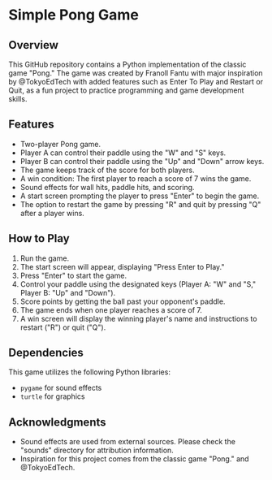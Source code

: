 # Simple Pong Game

## Overview
This GitHub repository contains a Python implementation of the classic game "Pong." The game was created by Franoll Fantu with major inspiration by @TokyoEdTech with added features such as Enter To Play and Restart or Quit, as a fun project to practice programming and game development skills.

## Features
- Two-player Pong game.
- Player A can control their paddle using the "W" and "S" keys.
- Player B can control their paddle using the "Up" and "Down" arrow keys.
- The game keeps track of the score for both players.
- A win condition: The first player to reach a score of 7 wins the game.
- Sound effects for wall hits, paddle hits, and scoring.
- A start screen prompting the player to press "Enter" to begin the game.
- The option to restart the game by pressing "R" and quit by pressing "Q" after a player wins.

## How to Play
1. Run the game.
2. The start screen will appear, displaying "Press Enter to Play."
3. Press "Enter" to start the game.
4. Control your paddle using the designated keys (Player A: "W" and "S," Player B: "Up" and "Down").
5. Score points by getting the ball past your opponent's paddle.
6. The game ends when one player reaches a score of 7.
7. A win screen will display the winning player's name and instructions to restart ("R") or quit ("Q").

## Dependencies
This game utilizes the following Python libraries:
- `pygame` for sound effects
- `turtle` for graphics


## Acknowledgments
- Sound effects are used from external sources. Please check the "sounds" directory for attribution information.
- Inspiration for this project comes from the classic game "Pong." and @TokyoEdTech.
